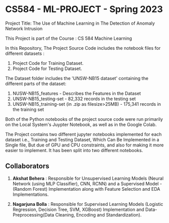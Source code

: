 # CS584 - ML-PROJECT - Spring 2023
Project Title: The Use of Machine Learning in The Detection of Anomaly Network Intrusion

This Project is part of the Course : CS 584 Machine Learning

In this Repository, The Project Source Code includes the notebook files for different datasets :

1. Project Code for Training Dataset.
2. Project Code for Testing Dataset.

The Dataset folder includes the 'UNSW-NB15 dataset' containing the different parts of the dataset:
1. NUSW-NB15_features - Describes the Features in the Dataset
2. UNSW-NB15_testing-set - 82,332 records in the testing set
3. UNSW-NB15_training-set (in .zip as filesize>25MB) - 175,341 records in the training set 

Both of the Python notebooks of the project source code were run primarily on the Local System's Juypter Notebook, as well as in the Google Colab.

The Project contains two different jupyter notebooks implemented for each dataset i.e., Training and Testing Dataset, Which Can Be Implemented in a Single file, But due of GPU and CPU constraints, and also for making it more easier to implement. It has been split into two different notebooks.

## Collaborators

1. **Akshat Behera** : Responsible for Unsupervised Learning Models (Neural Network (using MLP Classifier), CNN, RCNN) and a Supervised Model - (Random Forest) Implementation along with Feature Selection and EDA Implementations.

2. **Nagarjuna Bolla** : Responsible for Supervised Learning Models (Logistic Regression, Decision Tree, SVM, XGBoost) Implementation and Data-Preprocessing(Data Cleaning, Encoding and Standardization).
